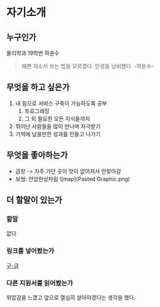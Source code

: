 # 자기소개
## 누구인가
물리학과 19학번 하윤수
> 예쁜 자소서 쓰는 법을 모르겠다. 인생을 낭비했다.
> -하윤수-

## 무엇을 하고 싶은가
1. 내 힘으로 서비스 구축이 가능하도록 공부
    1. 프로그래밍
    2. 그 외 필요한 모든 지식들까지
2. 뛰어난 사람들을 많이 만나며 자극받기
3. 기억에 남을만한 성과를 만들고 나가기

## 무엇을 좋아하는가
+ 곱창 -> 자주 가던 곳이 맛이 없어져서 안찾아감
+ 보쌈: 안암한상차림
![map](Pasted Graphic.png)

## 더 할말이 있는가
### 할말
없다

### 링크를 넣어봤는가
[구-글](https://www.google.com)

### 다른 지원서를 읽어봤는가
위압감을 느꼈고 앞으로 열심히 살아야겠다는 생각을 했다.